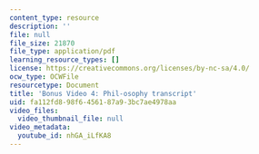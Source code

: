 ```yaml
---
content_type: resource
description: ''
file: null
file_size: 21870
file_type: application/pdf
learning_resource_types: []
license: https://creativecommons.org/licenses/by-nc-sa/4.0/
ocw_type: OCWFile
resourcetype: Document
title: 'Bonus Video 4: Phil-osophy transcript'
uid: fa112fd8-98f6-4561-87a9-3bc7ae4978aa
video_files:
  video_thumbnail_file: null
video_metadata:
  youtube_id: nhGA_iLfKA8
---
```

